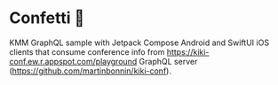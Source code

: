 # Confetti 🎊

KMM GraphQL sample with Jetpack Compose Android and SwiftUI iOS clients that consume conference info from https://kiki-conf.ew.r.appspot.com/playground GraphQL server (https://github.com/martinbonnin/kiki-conf).
